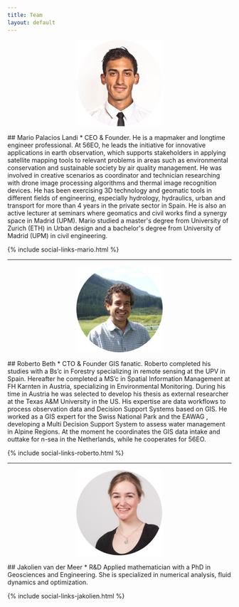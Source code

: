 ```yaml
---
title: Team
layout: default
---
```

<p align="center">
  <img src="/assets/images/MarioPalacios_Small.jpeg">
</p>
## Mario Palacios Landi
* CEO & Founder. He is a mapmaker  and longtime engineer professional. At 56EO, he leads the initiative for innovative applications in earth observation, which supports stakeholders in applying satellite mapping tools to relevant problems in areas such as environmental conservation and sustainable society by air quality management. He was involved in creative scenarios as coordinator and technician researching with drone image processing algorithms and thermal image recognition devices. He has been exercising  3D technology and geomatic tools in different fields of engineering, especially hydrology, hydraulics, urban and transport for more than 4 years in the private sector in Spain. He is also an active lecturer at seminars where geomatics and civil works find a synergy space in Madrid (UPM). Mario studied a master's degree from University of Zurich (ETH) in Urban design and a bachelor's degree from University of Madrid (UPM) in civil engineering.

{% include social-links-mario.html %}

---
<p align="center">
  <img src="/assets/images/RobertoBeth_Small.jpeg">
</p>
## Roberto Beth
* CTO & Founder
GIS fanatic. Roberto completed his studies with a Bs’c in Forestry specializing in remote sensing at the UPV in Spain. Hereafter he completed a MS’c in Spatial Information Management at FH Karnten in Austria, specializing in Environmental Monitoring. During his time in Austria he was selected to develop his thesis as external researcher at the Texas A&M University in the US. His expertise are data workflows to process observation data and Decision Support Systems based on GIS. He worked as a GIS expert for the Swiss National Park and the EAWAG , developing a Multi Decision Support System to assess water management in Alpine Regions. At the moment he coordinates the GIS data intake and outtake for n-sea in the Netherlands, while he cooperates for 56EO.

{% include social-links-roberto.html %}

---
<p align="center">
  <img src="/assets/images/JakolienMeer_Small.jpeg">
</p>
## Jakolien van der Meer
* R&D
Applied mathematician with a PhD in Geosciences and Engineering. She is specialized in numerical analysis, fluid dynamics and optimization.

{% include social-links-jakolien.html %}
